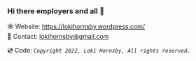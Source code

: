 ### Hi there employers and all 👋

🕸️ Website: https://lokihornsby.wordpress.com/ \
💬 Contact: lokihornsby@gmail.com       

💿 Code: *`Copyright 2022, Loki Hornsby, All rights reserved.`*
